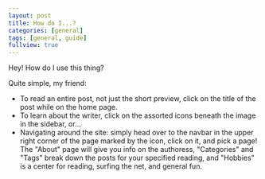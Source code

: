 ```yaml
---
layout: post
title: How do I...?
categories: [general]
tags: [general, guide]
fullview: true
---
```


Hey! How do I use this thing?


Quite simple, my friend:

 * To read an entire post, not just the short preview, click on the title of the post while on the home page.
 * To learn about the writer, click on the assorted icons beneath the image in the sidebar, or...
 * Navigating around the site: simply head over to the navbar in the upper right corner of the page marked by the <i class="fa fa-bars" aria-hidden="true"></i> icon, click on it, and pick a page! The "About" page will give you info on the authoress, "Categories" and "Tags" break down the posts for your specified reading, and "Hobbies" is a center for reading, surfing the net, and general fun.
  




